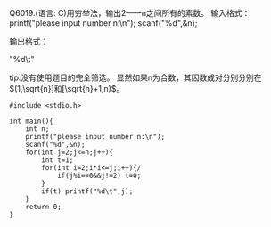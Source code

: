 Q6019.(语言: C)用穷举法，输出2——n之间所有的素数。
输入格式：
printf("please input number n:\n");
scanf("%d",&n);

输出格式：

"%d\t"

tip:没有使用题目的完全筛选。
显然如果n为合数，其因数成对分别分别在$`(1,\sqrt{n}]和[\sqrt{n}+1,n)`$。

```
#include <stdio.h>

int main(){
    int n;
    printf("please input number n:\n");
    scanf("%d",&n);
    for(int j=2;j<=n;j++){
    	int t=1;
        for(int i=2;i*i<=j;i++){/
        	if(j%i==0&&j!=2) t=0;
        }
        if(t) printf("%d\t",j);
    }
    return 0;
}
```

